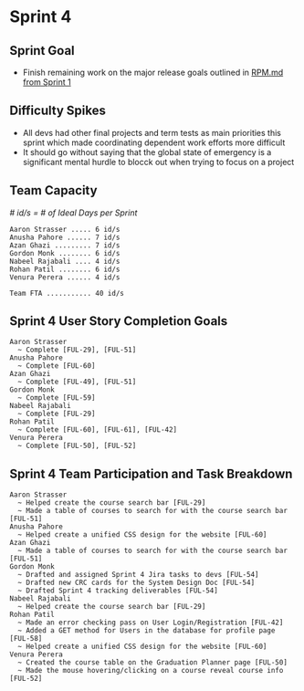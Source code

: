 # Sprint 4

## Sprint Goal

- Finish remaining work on the major release goals outlined in [RPM.md from Sprint 1](https://github.com/UTMCSC301/project-full-throttle-axolotl/blob/master/doc/sprint1/RPM.md)

## Difficulty Spikes

- All devs had other final projects and term tests as main priorities this sprint which made coordinating dependent work efforts more difficult
- It should go without saying that the global state of emergency is a significant mental hurdle to blocck out when trying to focus on a project

## Team Capacity

*# id/s = # of Ideal Days per Sprint*

    Aaron Strasser ..... 6 id/s
    Anusha Pahore ...... 7 id/s
    Azan Ghazi ......... 7 id/s
    Gordon Monk ........ 6 id/s
    Nabeel Rajabali .... 4 id/s
    Rohan Patil ........ 6 id/s
    Venura Perera ...... 4 id/s

    Team FTA ........... 40 id/s

## Sprint 4 User Story Completion Goals

    Aaron Strasser
      ~ Complete [FUL-29], [FUL-51]
    Anusha Pahore
      ~ Complete [FUL-60]
    Azan Ghazi
      ~ Complete [FUL-49], [FUL-51]
    Gordon Monk
      ~ Complete [FUL-59]
    Nabeel Rajabali
      ~ Complete [FUL-29]
    Rohan Patil
      ~ Complete [FUL-60], [FUL-61], [FUL-42]
    Venura Perera
      ~ Complete [FUL-50], [FUL-52]

## Sprint 4 Team Participation and Task Breakdown

    Aaron Strasser
      ~ Helped create the course search bar [FUL-29]
      ~ Made a table of courses to search for with the course search bar [FUL-51]
    Anusha Pahore
      ~ Helped create a unified CSS design for the website [FUL-60]
    Azan Ghazi
      ~ Made a table of courses to search for with the course search bar [FUL-51]
    Gordon Monk
      ~ Drafted and assigned Sprint 4 Jira tasks to devs [FUL-54]
      ~ Drafted new CRC cards for the System Design Doc [FUL-54]
      ~ Drafted Sprint 4 tracking deliverables [FUL-54]
    Nabeel Rajabali
      ~ Helped create the course search bar [FUL-29]
    Rohan Patil
      ~ Made an error checking pass on User Login/Registration [FUL-42]
      ~ Added a GET method for Users in the database for profile page [FUL-58]
      ~ Helped create a unified CSS design for the website [FUL-60]
    Venura Perera
      ~ Created the course table on the Graduation Planner page [FUL-50]
      ~ Made the mouse hovering/clicking on a course reveal course info [FUL-52]
